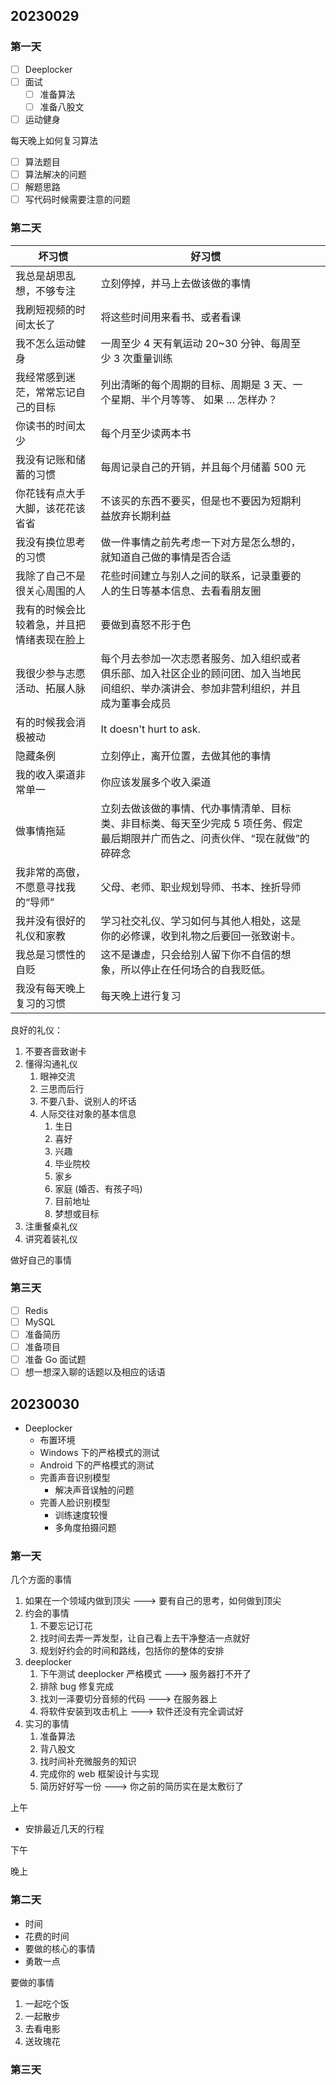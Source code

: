 ## 20230029

### 第一天

- [ ] Deeplocker
- [ ] 面试
	- [ ] 准备算法
	- [ ] 准备八股文
- [ ] 运动健身

每天晚上如何复习算法

- [ ] 算法题目
- [ ] 算法解决的问题
- [ ] 解题思路
- [ ] 写代码时候需要注意的问题

### 第二天

| 坏习惯                                     | 好习惯                                                                                                                                 |     |
| ------------------------------------------ | -------------------------------------------------------------------------------------------------------------------------------------- | --- |
| 我总是胡思乱想，不够专注                   | 立刻停掉，并马上去做该做的事情                                                                                                         |     |
| 我刷短视频的时间太长了                     | 将这些时间用来看书、或者看课                                                                                                           |     |
| 我不怎么运动健身                           | 一周至少 4 天有氧运动 20~30 分钟、每周至少 3 次重量训练                                                                                |     |
| 我经常感到迷茫，常常忘记自己的目标         | 列出清晰的每个周期的目标、周期是 3 天、一个星期、半个月等等、 如果 … 怎样办？                                                          |     |
| 你读书的时间太少                           | 每个月至少读两本书                                                                                                                     |     |
| 我没有记账和储蓄的习惯                     | 每周记录自己的开销，并且每个月储蓄 500 元                                                                                              |     |
| 你花钱有点大手大脚，该花花该省省           | 不该买的东西不要买，但是也不要因为短期利益放弃长期利益                                                                                 |     |
| 我没有换位思考的习惯                       | 做一件事情之前先考虑一下对方是怎么想的，就知道自己做的事情是否合适                                                                     |     |
| 我除了自己不是很关心周围的人               | 花些时间建立与别人之间的联系，记录重要的人的生日等基本信息、去看看朋友圈                                                               |     |
| 我有的时候会比较着急，并且把情绪表现在脸上 | 要做到喜怒不形于色                                                                                                                     |     |
| 我很少参与志愿活动、拓展人脉               | 每个月去参加一次志愿者服务、加入组织或者俱乐部、加入社区企业的顾问团、加入当地民间组织、举办演讲会、参加非营利组织，并且成为董事会成员 |     |
| 有的时候我会消极被动                       | It doesn't hurt to ask.                                                                                                                |     |
| 隐藏条例                                   | 立刻停止，离开位置，去做其他的事情                                                                                                     |     |
| 我的收入渠道非常单一                       | 你应该发展多个收入渠道                                                                                                                 |     |
| 做事情拖延                                 | 立刻去做该做的事情、代办事情清单、目标类、非目标类、每天至少完成 5 项任务、假定最后期限并广而告之、问责伙伴、“现在就做”的碎碎念        |     |
| 我非常的高傲，不愿意寻找我的“导师”         | 父母、老师、职业规划导师、书本、挫折导师                                                                                               |     |
| 我并没有很好的礼仪和家教                   | 学习社交礼仪、学习如何与其他人相处，这是你的必修课，收到礼物之后要回一张致谢卡。                                                       |     |
| 我总是习惯性的自贬                         | 这不是谦虚，只会给别人留下你不自信的想象，所以停止在任何场合的自我贬低。                                                               |     |
| 我没有每天晚上复习的习惯                   | 每天晚上进行复习                                                                                                                                       |     |

良好的礼仪：

1. 不要吝啬致谢卡
2. 懂得沟通礼仪
	1. 眼神交流
	2. 三思而后行
	3. 不要八卦、说别人的坏话
	4. 人际交往对象的基本信息
		1. 生日
		2. 喜好
		3. 兴趣
		4. 毕业院校
		5. 家乡
		6. 家庭 (婚否、有孩子吗)
		7. 目前地址
		8. 梦想或目标
3. 注重餐桌礼仪
4. 讲究着装礼仪

做好自己的事情

### 第三天

- [ ] Redis
- [ ] MySQL
- [ ] 准备简历
- [ ] 准备项目
- [ ] 准备 Go 面试题
- [ ] 想一想深入聊的话题以及相应的话语

## 20230030

- Deeplocker
	- 布置环境
	- Windows 下的严格模式的测试
	- Android 下的严格模式的测试
	- 完善声音识别模型
		- 解决声音误触的问题
	- 完善人脸识别模型
		- 训练速度较慢
		- 多角度拍摄问题

### 第一天

几个方面的事情

1. 如果在一个领域内做到顶尖 ---> 要有自己的思考，如何做到顶尖
2. 约会的事情
	1. 不要忘记订花
	2. 找时间去弄一弄发型，让自己看上去干净整洁一点就好
	3. 规划好约会的时间和路线，包括你的整体的安排
3. deeplocker
	1. 下午测试 deeplocker 严格模式 ---> 服务器打不开了
	2. 排除 bug 修复完成
	3. 找刘一泽要切分音频的代码 ---> 在服务器上
	4. 将软件安装到攻击机上 ---> 软件还没有完全调试好
4. 实习的事情
	1. 准备算法
	2. 背八股文
	3. 找时间补充微服务的知识
	4. 完成你的 web 框架设计与实现
	5. 简历好好写一份 ---> 你之前的简历实在是太敷衍了

上午

- 安排最近几天的行程

下午

晚上

### 第二天

- 时间
- 花费的时间
- 要做的核心的事情
- 勇敢一点

要做的事情

1. 一起吃个饭
2. 一起散步
3. 去看电影
4. 送玫瑰花

### 第三天
